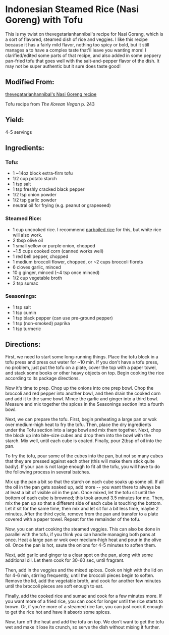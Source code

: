 # Indonesian Steamed Rice (Nasi Goreng) with Tofu
This is my twist on thevegetarianhannibal's recipe for Nasi Gorang, which is a sort of flavored, steamed dish of rice and veggies.  I like this recipe because it has a fairly mild flavor, nothing too spicy or bold, but it still manages a to have a complex taste that'll leave you wanting more!  I clarified/edited some parts of that recipe, and also added in some peppery pan-fried tofu that goes well with the salt-and-pepper flavor of the dish.  It may not be super authentic but it sure does taste good!

## Modified From:
[thevegatarianhannibal's Nasi Goreng recipe](https://thevegetarianhannibal.com/recipe/vegan-fried-rice/)

Tofu recipe from _The Korean Vegan_ p. 243

## Yield: 
4-5 servings

## Ingredients:
### Tofu:
- 1 ~14oz block extra-firm tofu
- 1/2 cup potato starch
- 1 tsp salt
- 1 tsp freshly cracked black pepper
- 1/2 tsp onion powder
- 1/2 tsp garlic powder
- neutral oil for frying (e.g. peanut or grapeseed)
	
### Steamed Rice:
- 1 cup uncooked rice.  I recommend [parboiled rice](https://www.amazon.com/Zatarains-Grain-White-Cholesterol-Sodium/dp/B009NY53YC/ref=sxts_rp_s_1_0?content-id=amzn1.sym.14b5a3ec-ddf3-42f1-bf1e-8515f8d25a34%3Aamzn1.sym.14b5a3ec-ddf3-42f1-bf1e-8515f8d25a34&cv_ct_cx=Parboiled+Rice&keywords=Parboiled+Rice&pd_rd_i=B009NY53YC&pd_rd_r=fc9c08da-0da1-4f00-b36f-b4d921dc6ac4&pd_rd_w=tuRXV&pd_rd_wg=DUjl5&pf_rd_p=14b5a3ec-ddf3-42f1-bf1e-8515f8d25a34&pf_rd_r=JXAY9V00DKCF4BQ9W5Z4&psc=1&qid=1662937450&sr=1-1-f0029781-b79b-4b60-9cb0-eeda4dea34d6) for this, but white rice will also work.
- 2 tbsp olive oil
- 1 small yellow or purple onion, chopped
- ~1.5 cups cooked corn (canned works well)
- 1 red bell pepper, chopped
- 1 medium broccoli flower, chopped, or ~2 cups broccoli florets
- 6 cloves garlic, minced
- 10 g ginger, minced (~4 tsp once minced)
- 1/2 cup vegetable broth
- 2 tsp sumac

### Seasonings:
- 1 tsp salt
- 1 tsp cumin
- 1 tsp black pepper (can use pre-ground pepper)
- 1 tsp (non-smoked) paprika
- 1 tsp turmeric

## Directions:

First, we need to start some long-running things.  Place the tofu block in a tofu press and press out water for ~10 min. If you don't have a tofu press, no problem, just put the tofu on a plate, cover the top with a paper towel, and stack some books or other heavy objects on top. Begin cooking the rice according to its package directions.

Now it's time to prep. Chop up the onions into one prep bowl.  Chop the broccoli and red pepper into another bowl, and then drain the cooked corn and add it to the same bowl.  Mince the garlic and ginger into a third bowl.  Measure and mix together the spices in the Seasonings section into a fourth bowl.

Next, we can prepare the tofu.  First, begin preheating a large pan or wok over medium-high heat to fry the tofu.  Then, place the dry ingredients under the Tofu section into a large bowl and mix them together.  Next, chop the block up into bite-size cubes and drop them into the bowl with the starch.  Mix well, until each cube is coated.  Finally, pour 2tbsp of oil into the pan.

To fry the tofu, pour some of the cubes into the pan, but not so many cubes that they are pressed against each other (this will make them stick quite badly).  If your pan is not large enough to fit all the tofu, you will have to do the following process in several batches.

Mix up the pan a bit so that the starch on each cube soaks up some oil.  If all the oil in the pan gets soaked up, add more -- you want there to always be at least a bit of visible oil in the pan. Once mixed, let the tofu sit until the bottom of each cube is browned; this took around 3.5 minutes for me.  Then, mix the pan up so that a different side of each cube is touching the bottom.  Let it sit for the same time, then mix and let sit for a bit less time, maybe 2 minutes.  After the third cycle, remove from the pan and transfer to a plate covered with a paper towel.  Repeat for the remainder of the tofu.

Now, you can start cooking the steamed veggies.  This can also be done in parallel with the tofu, if you think you can handle managing both pans at once.  Heat a large pan or wok over medium-high heat and pour in the olive oil.  Once the pan is hot, saute the onions for 4-5 minutes to soften them.

Next, add garlic and ginger to a clear spot on the pan, along with some additional oil.  Let them cook for 30-60 sec, until fragrant.  

Then, add in the veggies and the mixed spices.  Cook on high with the lid on for 4-6 min, stirring frequently, until the broccoli pieces begin to soften.  Remove the lid, add the vegetable broth, and cook for another few minutes until the broccoli pieces are soft enough to eat.

Finally, add the cooked rice and sumac and cook for a few minutes more.  If you want more of a fried rice, you can cook for longer until the rice starts to brown.  Or, if you're more of a steamed rice fan, you can just cook it enough to get the rice hot and have it absorb some spices.

Now, turn off the heat and add the tofu on top.  We don't want to get the tofu wet and make it lose its crunch, so serve the dish without mixing it further.
